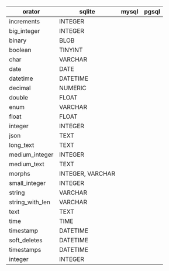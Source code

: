 |orator|sqlite|mysql|pgsql|
|---|---|---|---|
|increments|INTEGER|
|big_integer|INTEGER|
|binary|BLOB|
|boolean|TINYINT|
|char|VARCHAR|
|date|DATE|
|datetime|DATETIME|
|decimal|NUMERIC|
|double|FLOAT|
|enum|VARCHAR|
|float|FLOAT|
|integer|INTEGER|
|json|TEXT|
|long_text|TEXT|
|medium_integer|INTEGER|
|medium_text|TEXT|
|morphs|INTEGER, VARCHAR|
|small_integer|INTEGER|
|string|VARCHAR|
|string_with_len|VARCHAR|
|text|TEXT|
|time|TIME|
|timestamp|DATETIME|
|soft_deletes|DATETIME|
|timestamps|DATETIME|
|integer|INTEGER|
